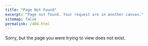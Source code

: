 ```yaml
---
title: "Page Not Found"
excerpt: "Page not found. Your request are in another canvas."
sitemap: false
permalink: /404.html
---
```


Sorry, but the page you were trying to view does not exist.
